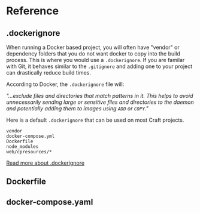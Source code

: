 # Reference

## .dockerignore

When running a Docker based project, you will often have "vendor" or dependency folders that you do not want docker to copy into the build process. This is where you would use a `.dockerignore`. If you are familar with Git, it behaves similar to the `.gitignore` and adding one to your project can drastically reduce build times.

According to Docker, the `.dockerignore` file will:

_"...exclude files and directories that match patterns in it. This helps to avoid unnecessarily sending large or sensitive files and directories to the daemon and potentially adding them to images using `ADD` or `COPY`."_

Here is a default `.dockerignore` that can be used on most Craft projects.

```
vendor
docker-compose.yml
Dockerfile
node_modules
web/cpresources/*
```

[Read more about .dockerignore](https://docs.docker.com/engine/reference/builder/#dockerignore-file)

## Dockerfile

## docker-compose.yaml
